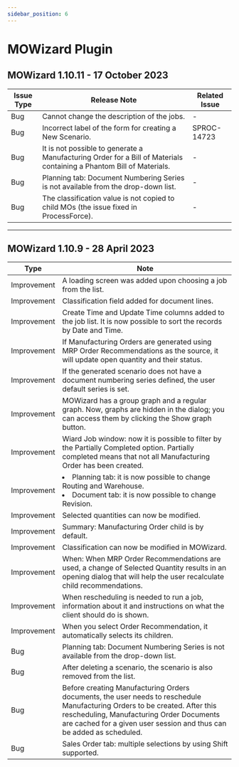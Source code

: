 ```yaml
---
sidebar_position: 6
---
```


# MOWizard Plugin

## MOWizard 1.10.11 - 17 October 2023

| Issue Type | Release Note | Related Issue |
| --- | --- | --- |
| Bug | Cannot change the description of the jobs. | - |
| Bug | Incorrect label of the form for creating a New Scenario. | SPROC-14723 |
| Bug | It is not possible to generate a Manufacturing Order for a Bill of Materials containing a Phantom Bill of Materials. | - |
| Bug | Planning tab: Document Numbering Series is not available from the drop-down list. | - |
| Bug | The classification value is not copied to child MOs (the issue fixed in ProcessForce). | - |

---

## MOWizard 1.10.9 - 28 April 2023

| Type | Note |
| --- | --- |
| Improvement | A loading screen was added upon choosing a job from the list. |
| Improvement | Classification field added for document lines. |
| Improvement | Create Time and Update Time columns added to the job list. It is now possible to sort the records by Date and Time. |
| Improvement | If Manufacturing Orders are generated using MRP Order Recommendations as the source, it will update open quantity and their status. |
| Improvement | If the generated scenario does not have a document numbering series defined, the user default series is set. |
| Improvement | MOWizard has a group graph and a regular graph. Now, graphs are hidden in the dialog; you can access them by clicking the Show graph button. |
| Improvement | Wiard Job window: now it is possible to filter by the Partially Completed option. Partially completed means that not all Manufacturing Order has been created. |
| Improvement | <li>Planning tab: it is now possible to change Routing and Warehouse.</li><li>Document tab: it is now possible to change Revision.</li> |
| Improvement | Selected quantities can now be modified. |
| Improvement | Summary: Manufacturing Order child is by default. |
| Improvement | Classification can now be modified in MOWizard. |
| Improvement | When: When MRP Order Recommendations are used, a change of Selected Quantity results in an opening dialog that will help the user recalculate child recommendations. |
| Improvement | When rescheduling is needed to run a job, information about it and instructions on what the client should do is shown. |
| Improvement | When you select Order Recommendation, it automatically selects its children. |
| Bug | Planning tab: Document Numbering Series is not available from the drop-down list. |
| Bug | After deleting a scenario, the scenario is also removed from the list. |
| Bug | Before creating Manufacturing Orders documents, the user needs to reschedule Manufacturing Orders to be created. After this rescheduling, Manufacturing Order Documents are cached for a given user session and thus can be added as scheduled. |
| Bug | Sales Order tab: multiple selections by using Shift supported. |
